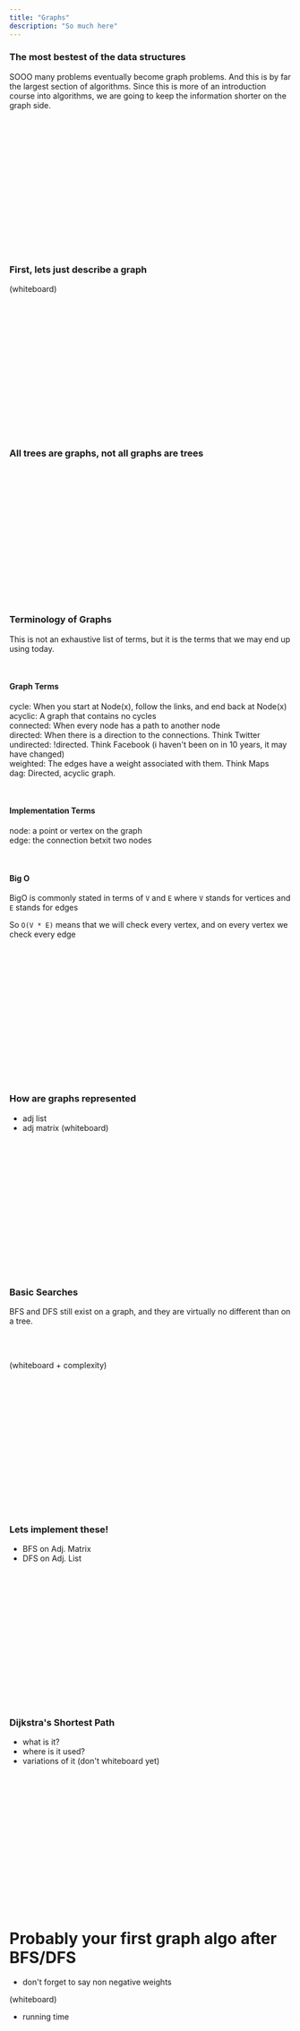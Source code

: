 ```yaml
---
title: "Graphs"
description: "So much here"
---
```


### The most bestest of the data structures
SOOO many problems eventually become graph problems.  And this is by far the
largest section of algorithms.  Since this is more of an introduction course
into algorithms, we are going to keep the information shorter on the graph side.

<br/>
<br/>
<br/>
<br/>
<br/>
<br/>
<br/>
<br/>
<br/>
<br/>
<br/>
<br/>
<br/>
<br/>

### First, lets just describe a graph
(whiteboard)

<br/>
<br/>
<br/>
<br/>
<br/>
<br/>
<br/>
<br/>
<br/>
<br/>
<br/>
<br/>
<br/>
<br/>

### All trees are graphs, not all graphs are trees

<br/>
<br/>
<br/>
<br/>
<br/>
<br/>
<br/>
<br/>
<br/>
<br/>
<br/>
<br/>
<br/>
<br/>

### Terminology of Graphs
This is not an exhaustive list of terms, but it is the terms that we may end up
using today.<br/>

<br/>

#### Graph Terms
cycle: When you start at Node(x), follow the links, and end back at Node(x)<br/>
acyclic: A graph that contains no cycles<br/>
connected: When every node has a path to another node<br/>
directed: When there is a direction to the connections.  Think Twitter<br/>
undirected: !directed.  Think Facebook (i haven't been on in 10 years, it may have changed)<br/>
weighted: The edges have a weight associated with them.  Think Maps<br/>
dag: Directed, acyclic graph.<br/>

<br/>

#### Implementation Terms
node: a point or vertex on the graph<br/>
edge: the connection betxit two nodes<br/>

<br/>

#### Big O
BigO is commonly stated in terms of `V` and `E` where `V` stands for vertices
and `E` stands for edges

So `O(V * E)` means that we will check every vertex, and on every vertex we check
every edge

<br/>
<br/>
<br/>
<br/>
<br/>
<br/>
<br/>
<br/>
<br/>
<br/>
<br/>
<br/>
<br/>
<br/>

### How are graphs represented
* adj list
* adj matrix
(whiteboard)

<br/>
<br/>
<br/>
<br/>
<br/>
<br/>
<br/>
<br/>
<br/>
<br/>
<br/>
<br/>
<br/>
<br/>

### Basic Searches
BFS and DFS still exist on a graph, and they are virtually no different than on
a tree.

<br/>
<br/>

(whiteboard + complexity)

<br/>
<br/>
<br/>
<br/>
<br/>
<br/>
<br/>
<br/>
<br/>
<br/>
<br/>
<br/>
<br/>
<br/>

### Lets implement these!
* BFS on Adj. Matrix
* DFS on Adj. List

<br/>
<br/>
<br/>
<br/>
<br/>
<br/>
<br/>
<br/>
<br/>
<br/>
<br/>
<br/>
<br/>
<br/>

### Dijkstra's Shortest Path
* what is it?
* where is it used?
* variations of it
(don't whiteboard yet)

<br/>
<br/>
<br/>
<br/>
<br/>
<br/>
<br/>
<br/>
<br/>
<br/>
<br/>
<br/>
<br/>
<br/>

# Probably your first graph algo after BFS/DFS
* don't forget to say non negative weights

(whiteboard)
* running time

<br/>
<br/>
<br/>
<br/>
<br/>
<br/>
<br/>
<br/>
<br/>
<br/>
<br/>
<br/>
<br/>
<br/>

